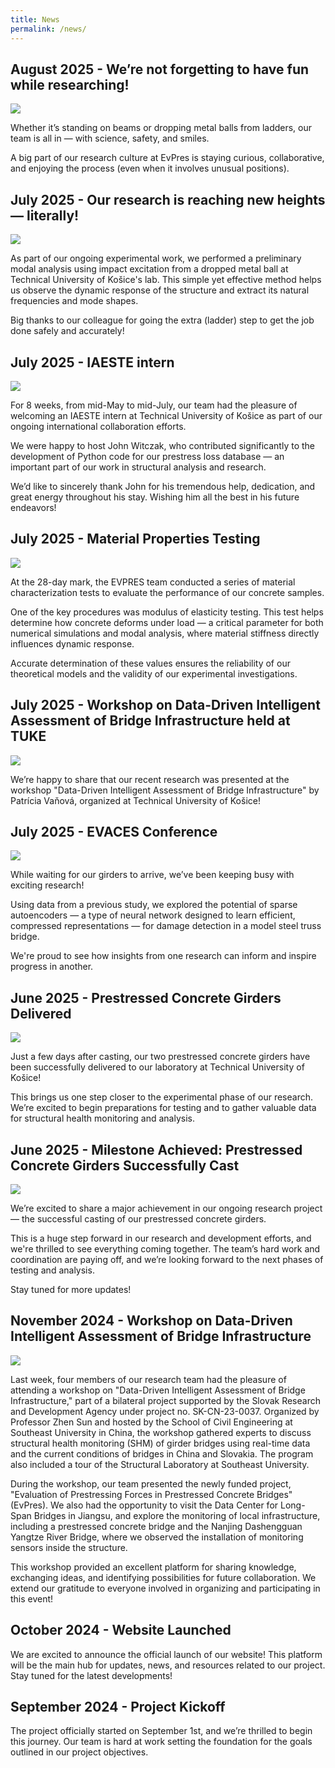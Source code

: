 ```yaml
---
title: News
permalink: /news/
---
```


## August 2025 - We’re not forgetting to have fun while researching!
 <img src="/images/LK.jpg"/>

Whether it’s standing on beams or dropping metal balls from ladders, our team is all in — with science, safety, and smiles.

A big part of our research culture at EvPres is staying curious, collaborative, and enjoying the process (even when it involves unusual positions).

## July 2025 - Our research is reaching new heights — literally!
 <img src="/images/EMA1.jpg"/>

As part of our ongoing experimental work, we performed a preliminary modal analysis using impact excitation from a dropped metal ball at Technical University of Košice's lab. This simple yet effective method helps us observe the dynamic response of the structure and extract its natural frequencies and mode shapes.

Big thanks to our colleague for going the extra (ladder) step to get the job done safely and accurately!

## July 2025 - IAESTE intern
 <img src="/images/John.jpg"/>
 
For 8 weeks, from mid-May to mid-July, our team had the pleasure of welcoming an IAESTE intern at Technical University of Košice as part of our ongoing international collaboration efforts.

We were happy to host John Witczak, who contributed significantly to the development of Python code for our prestress loss database — an important part of our work in structural analysis and research.

We’d like to sincerely thank John for his tremendous help, dedication, and great energy throughout his stay. Wishing him all the best in his future endeavors!

## July 2025 - Material Properties Testing
 <img src="/images/material.jpg"/>

At the 28-day mark, the EVPRES team conducted a series of material characterization tests to evaluate the performance of our concrete samples.

One of the key procedures was modulus of elasticity testing. This test helps determine how concrete deforms under load — a critical parameter for both numerical simulations and modal analysis, where material stiffness directly influences dynamic response.

Accurate determination of these values ensures the reliability of our theoretical models and the validity of our experimental investigations.

## July 2025 - Workshop on Data-Driven Intelligent Assessment of Bridge Infrastructure held at TUKE
 <img src="/images/workshop_SK.jpg"/>

We’re happy to share that our recent research was presented at the workshop "Data-Driven Intelligent Assessment of Bridge Infrastructure" by Patrícia Vaňová, organized at Technical University of Košice!

## July 2025 - EVACES Conference
 <img src="/images/EVACES.jpg"/>

While waiting for our girders to arrive, we’ve been keeping busy with exciting research! 

Using data from a previous study, we explored the potential of sparse autoencoders — a type of neural network designed to learn efficient, compressed representations — for damage detection in a model steel truss bridge.

We're proud to see how insights from one research can inform and inspire progress in another.

## June 2025 - Prestressed Concrete Girders Delivered
 <img src="/images/delivery.jpg"/>

Just a few days after casting, our two prestressed concrete girders have been successfully delivered to our laboratory at Technical University of Košice!

This brings us one step closer to the experimental phase of our research. We’re excited to begin preparations for testing and to gather valuable data for structural health monitoring and analysis.

## June 2025 - Milestone Achieved: Prestressed Concrete Girders Successfully Cast
 <img src="/images/prefa.jpg"/>

We’re excited to share a major achievement in our ongoing research project — the successful casting of our prestressed concrete girders.

This is a huge step forward in our research and development efforts, and we're thrilled to see everything coming together. The team’s hard work and coordination are paying off, and we’re looking forward to the next phases of testing and analysis. 

Stay tuned for more updates!

## November 2024 - Workshop on Data-Driven Intelligent Assessment of Bridge Infrastructure
 <img src="/images/china.jpg"/>

Last week, four members of our research team had the pleasure of attending a workshop on "Data-Driven Intelligent Assessment of Bridge Infrastructure," part of a bilateral project supported by the Slovak Research and Development Agency under project no. SK-CN-23-0037. Organized by Professor Zhen Sun and hosted by the School of Civil Engineering at Southeast University in China, the workshop gathered experts to discuss structural health monitoring (SHM) of girder bridges using real-time data and the current conditions of bridges in China and Slovakia. The program also included a tour of the Structural Laboratory at Southeast University.

During the workshop, our team presented the newly funded project, "Evaluation of Prestressing Forces in Prestressed Concrete Bridges" (EvPres). We also had the opportunity to visit the Data Center for Long-Span Bridges in Jiangsu, and explore the monitoring of local infrastructure, including a prestressed concrete bridge and the Nanjing Dashengguan Yangtze River Bridge, where we observed the installation of monitoring sensors inside the structure.

This workshop provided an excellent platform for sharing knowledge, exchanging ideas, and identifying possibilities for future collaboration. We extend our gratitude to everyone involved in organizing and participating in this event!

## October 2024 - Website Launched

We are excited to announce the official launch of our website! This platform will be the main hub for updates, news, and resources related to our project. Stay tuned for the latest developments!

## September 2024 - Project Kickoff

The project officially started on September 1st, and we’re thrilled to begin this journey. Our team is hard at work setting the foundation for the goals outlined in our project objectives.